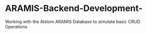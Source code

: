# ARAMIS-Backend-Development-
Working with the Alstom ARAMIS Database to simulate basic CRUD Operations 
